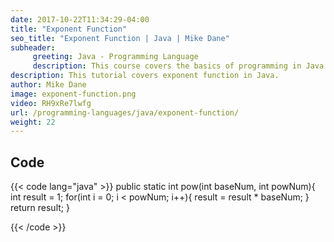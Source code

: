 ```yaml
---
date: 2017-10-22T11:34:29-04:00
title: "Exponent Function"
seo_title: "Exponent Function | Java | Mike Dane"
subheader:
     greeting: Java - Programming Language
     description: This course covers the basics of programming in Java. Work your way through the videos and we'll teach you everything you need to know to start your programming journey!
description: This tutorial covers exponent function in Java.
author: Mike Dane
image: exponent-function.png
video: RH9xRe7lwfg
url: /programming-languages/java/exponent-function/
weight: 22
---
```


## Code

{{< code lang="java" >}}
public static int pow(int baseNum, int powNum){
     int result = 1;
     for(int i = 0; i < powNum; i++){
          result = result * baseNum;
     }
     return result;
}

{{< /code >}}